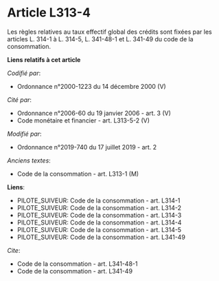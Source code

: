 # Article L313-4

Les règles relatives au taux effectif global des crédits sont fixées par les articles L. 314-1 à L. 314-5, L. 341-48-1 et L.
341-49 du code de la consommation.

**Liens relatifs à cet article**

_Codifié par_:

  - Ordonnance n°2000-1223 du 14 décembre 2000 (V)

_Cité par_:

  - Ordonnance n°2006-60 du 19 janvier 2006 - art. 3 (V)
  - Code monétaire et financier - art. L313-5-2 (V)

_Modifié par_:

  - Ordonnance n°2019-740 du 17 juillet 2019 - art. 2

_Anciens textes_:

  - Code de la consommation - art. L313-1 (M)

**Liens**:

  - PILOTE_SUIVEUR: Code de la consommation - art. L314-1
  - PILOTE_SUIVEUR: Code de la consommation - art. L314-2
  - PILOTE_SUIVEUR: Code de la consommation - art. L314-3
  - PILOTE_SUIVEUR: Code de la consommation - art. L314-4
  - PILOTE_SUIVEUR: Code de la consommation - art. L314-5
  - PILOTE_SUIVEUR: Code de la consommation - art. L341-49

_Cite_:

  - Code de la consommation - art. L341-48-1
  - Code de la consommation - art. L341-49
